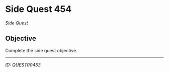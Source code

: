 # Side Quest 454

*Side Quest*

## Objective
Complete the side quest objective.

---
*ID: QUEST00453*